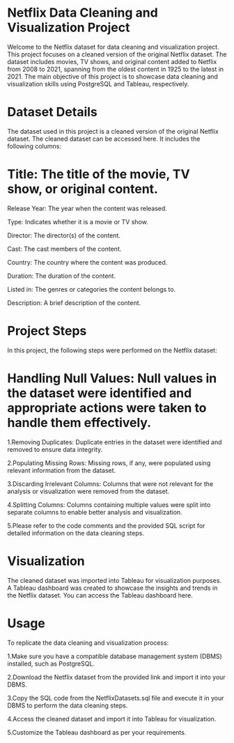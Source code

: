 # Netflix Data Cleaning and Visualization Project
Welcome to the Netflix dataset for data cleaning and visualization project. This project focuses on a cleaned version of the original Netflix dataset. The dataset includes movies, TV shows, and original content added to Netflix from 2008 to 2021, spanning from the oldest content in 1925 to the latest in 2021. The main objective of this project is to showcase data cleaning and visualization skills using PostgreSQL and Tableau, respectively.

# Dataset Details
The dataset used in this project is a cleaned version of the original Netflix dataset. The cleaned dataset can be accessed here. It includes the following columns:

# Title: The title of the movie, TV show, or original content.
Release Year: The year when the content was released.

Type: Indicates whether it is a movie or TV show.

Director: The director(s) of the content.

Cast: The cast members of the content.

Country: The country where the content was produced.

Duration: The duration of the content.

Listed in: The genres or categories the content belongs to.

Description: A brief description of the content.

# Project Steps
In this project, the following steps were performed on the Netflix dataset:

# Handling Null Values: Null values in the dataset were identified and appropriate actions were taken to handle them effectively.
1.Removing Duplicates: Duplicate entries in the dataset were identified and removed to ensure data integrity.

2.Populating Missing Rows: Missing rows, if any, were populated using relevant information from the dataset.

3.Discarding Irrelevant Columns: Columns that were not relevant for the analysis or visualization were removed from the dataset.

4.Splitting Columns: Columns containing multiple values were split into separate columns to enable better analysis and visualization.

5.Please refer to the code comments and the provided SQL script for detailed information on the data cleaning steps.

# Visualization
The cleaned dataset was imported into Tableau for visualization purposes. 
A Tableau dashboard was created to showcase the insights and trends in the Netflix dataset. You can access the Tableau dashboard here.

# Usage
To replicate the data cleaning and visualization process:

1.Make sure you have a compatible database management system (DBMS) installed, such as PostgreSQL.

2.Download the Netflix dataset from the provided link and import it into your DBMS.

3.Copy the SQL code from the NetflixDatasets.sql file and execute it in your DBMS to perform the data cleaning steps.

4.Access the cleaned dataset and import it into Tableau for visualization.

5.Customize the Tableau dashboard as per your requirements.
